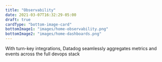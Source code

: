 ```yaml
---
title: "Observability"
date: 2021-03-07T16:32:29-05:00
draft: true
cardType: "bottom-image-card"
bottomImage1: "images/home-observability.png"
bottomImage2: "images/home-dashboards.png"
---
```

With turn-key integrations, Datadog seamlessly aggregates metrics and events across the full devops stack
